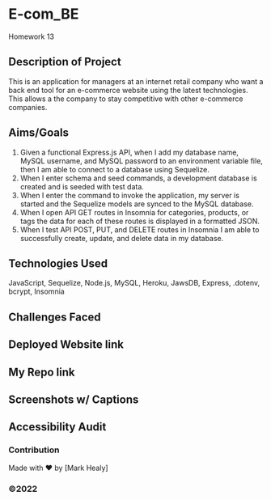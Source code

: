 # E-com_BE
Homework 13

## Description of Project
This is an application for managers at an internet retail company who want a back end  tool for an e-commerce website using the latest technologies. This allows a the company to stay competitive with other e-commerce companies.
## Aims/Goals
1. Given a functional Express.js API, when I add my database name, MySQL username, and MySQL password to an environment variable file, then I am able to connect to a database using Sequelize.
2. When I enter schema and seed commands, a development database is created and is seeded with test data.
3. When I enter the command to invoke the application, my server is started and the Sequelize models are synced to the MySQL database.
4. When I open API GET routes in Insomnia for categories, products, or tags the data for each of these routes is displayed in a formatted JSON.
5. When I test API POST, PUT, and DELETE routes in Insomnia I am able to successfully create, update, and delete data in my database.

## Technologies Used
JavaScript, Sequelize, Node.js, MySQL, Heroku, JawsDB, Express, .dotenv, bcrypt, Insomnia
## Challenges Faced

## Deployed Website link

## My Repo link

## Screenshots w/ Captions

## Accessibility Audit


### Contribution
Made with ❤️ by [Mark Healy]
### ©️2022 
